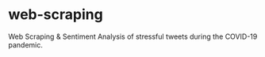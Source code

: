 # web-scraping
Web Scraping &amp; Sentiment Analysis of stressful tweets during the COVID-19 pandemic.

